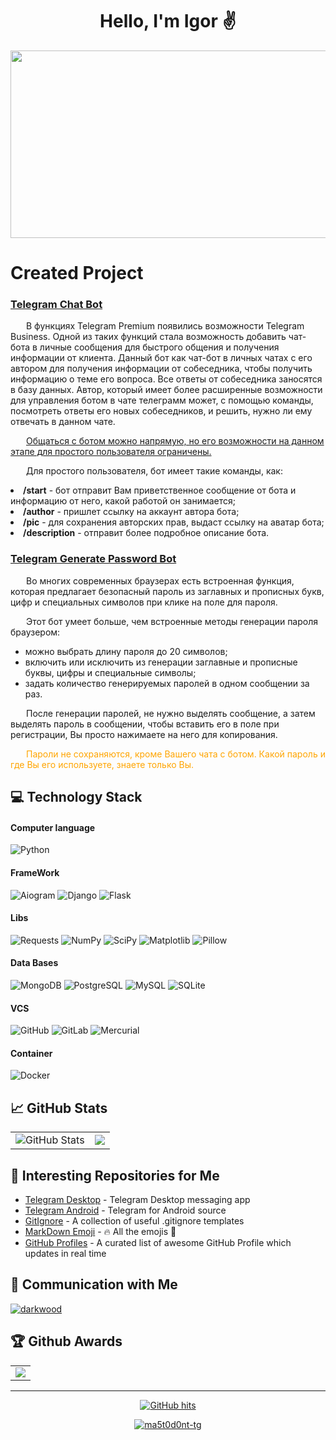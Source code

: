 <!-- START T E X T -->

<h1 align="center">
  Hello, I'm Igor ✌️
</h1>

<!-- END T E X T -->


<!-- START G I F -->

<div align="center">
  <img src="https://media.giphy.com/media/dWesBcTLavkZuG35MI/giphy.gif" width="600" height="300"/>
</div>

<!-- END G I F -->


<!-- START [S E C T I O N] Created Project -->

# Created Project

### [Telegram Chat Bot](https://github.com/ma5t0d0nt-tg/Telegram-Chat-Bot/blob/master/README.md) 
<p style="text-indent: 25px;">В функциях Telegram Premium появились возможности Telegram Business. Одной из таких функций стала возможность добавить 
чат-бота в личные сообщения для быстрого общения и получения информации от клиента. 
Данный бот как чат-бот в личных чатах с его автором для получения информации от собеседника, чтобы 
получить информацию о теме его вопроса. Все ответы от собеседника заносятся в базу данных. Автор, который имеет более 
расширенные возможности для управления ботом в чате телеграмм может, с помощью команды, посмотреть ответы его новых
собеседников, и решить, нужно ли ему отвечать в данном чате.</p>

<p style="text-indent: 25px;"><ins>Общаться с ботом можно напрямую, но его возможности на данном этапе для простого 
пользователя ограничены.
</ins></p>
<p style="text-indent: 25px;">Для простого пользователя, бот имеет такие команды, как:</p>
<div>
<li><b>/start</b> - бот отправит Вам приветственное сообщение от бота и информацию от него, какой работой он занимается;</li>
</div>
<div>
<li><b>/author</b> - пришлет ссылку на аккаунт автора бота;</li>
</div>
<div>
<li><b>/pic</b> - для сохранения авторских прав, выдаст ссылку на аватар бота;</li>
</div>
<div>
<li><b>/description</b> - отправит более подробное описание бота.</li>
</div>


### [Telegram Generate Password Bot](https://github.com/ma5t0d0nt-tg/TelegramGenerate_Password_Bot/blob/master/README.md) 
<p style="text-indent: 25px;">Во многих современных браузерах есть встроенная функция, которая предлагает безопасный пароль из заглавных и прописных 
букв, цифр и специальных символов при клике на поле для пароля.</p>

<p style="text-indent: 25px;">Этот бот умеет больше, чем встроенные методы генерации пароля браузером:</p>

* можно выбрать длину пароля до 20 символов; 
* включить или исключить из генерации заглавные и прописные буквы, цифры и специальные символы; 
* задать количество генерируемых паролей в одном сообщении за раз. 

<p style="text-indent: 25px;">После генерации паролей, не нужно выделять сообщение, а затем выделять пароль в сообщении, чтобы вставить его в поле 
при регистрации, Вы просто нажимаете на него для копирования.</p>
  
<p style="text-indent: 25px;"><span style="color:orange">Пароли не сохраняются, кроме Вашего чата с ботом. Какой пароль и где Вы его используете, 
знаете только Вы.</span></p>

<!-- END [S E C T I O N] Created Project -->


<!-- START [S E C T I O N] Technology stack -->

## :computer: Technology Stack

#### Computer language
![Python](https://img.shields.io/badge/-Python-black?style=flat-square&logo=Python)
#### FrameWork
![Aiogram](https://img.shields.io/badge/-Aiogram-black?style=flat-square&logo=Aiogram)
![Django](https://img.shields.io/badge/-Django-black?style=flat-square&logo=django)
![Flask](https://img.shields.io/badge/-Flask-black?style=flat-square&logo=flask)
#### Libs
![Requests](https://img.shields.io/badge/-Requests-black?style=flat-square&logo=requests)
![NumPy](https://img.shields.io/badge/-NumPy-black?style=flat-square&logo=numpy)
![SciPy](https://img.shields.io/badge/-SciPy-black?style=flat-square&logo=scipy)
![Matplotlib](https://img.shields.io/badge/-Matplotlib-black?style=flat-square&logo=matplotlib)
![Pillow](https://img.shields.io/badge/-Pillow-black?style=flat-square&logo=pillow)
#### Data Bases
![MongoDB](https://img.shields.io/badge/-MongoDB-black?style=flat-square&logo=mongodb)
![PostgreSQL](https://img.shields.io/badge/-PostgreSQL-black?style=flat-square&logo=postgresql)
![MySQL](https://img.shields.io/badge/-MySQL-black?style=flat-square&logo=mysql)
![SQLite](https://img.shields.io/badge/-SQLite-black?style=flat-square&logo=sqlite)
#### VCS
![GitHub](https://img.shields.io/badge/-GitHub-black?style=flat-square&logo=github)
![GitLab](https://img.shields.io/badge/-GitLab-black?style=flat-square&logo=gitlab)
![Mercurial](https://img.shields.io/badge/-Mercurial(Hg)-black?style=flat-square&logo=mercurial)
#### Container
![Docker](https://img.shields.io/badge/-Docker-black?style=flat-square&logo=docker)

<!-- END [S E C T I O N] Technology stack -->


<!-- START [S E C T I O N] GitHub Stats -->

## :chart_with_upwards_trend: GitHub Stats

<div align="center">
  <table>
    <tr>
      <td>
        <img src="https://github-readme-stats.vercel.app/api?username=ma5t0d0nt-tg&show_icons=true&count_private=true&theme=one_dark_pro" alt="GitHub Stats"/>
      </td>
      <td>
        <img src = "https://github-readme-stats.vercel.app/api/top-langs/?username=ma5t0d0nt-tg&layout=compact&theme=one_dark_pro">
      </td>
    </tr>

[//]: # (    <tr>)
[//]: # (      <td colspan="2" align="center">)
[//]: # (        <img src="https://github-readme-stats.vercel.app/api/pin/?username=ma5t0d0nt-tg&repo=TelegramAssistantBot&cache_seconds=86400&theme=one_dark_pro" width="100%">)
[//]: # (      </td>)
[//]: # (    </tr>)
  </table>
</div>

<!-- END [S E C T I O N] GitHub Stats -->

<!-- START [S E C T I O N] Interesting Repositories for Me -->

## :open_file_folder: Interesting Repositories for Me
* [Telegram Desktop](https://github.com/ma5t0d0nt-tg/TelegramDesktop) - Telegram Desktop messaging app
* [Telegram Android](https://github.com/ma5t0d0nt-tg/Telegram) - Telegram for Android source
* [GitIgnore](https://github.com/ma5t0d0nt-tg/gitignore) - A collection of useful .gitignore templates
* [MarkDown Emoji](https://github.com/ma5t0d0nt-tg/markdown-emojis) - 🔥 All the emojis 🎉
* [GitHub Profiles](https://github.com/ma5t0d0nt-tg/awesome-github-profile-readme) - A curated list of awesome GitHub Profile which updates in real time

<!-- END [S E C T I O N] Interesting Repositories for Me -->

<!-- START [S E C T I O N] Communication with me -->

## :link: Communication with Me

<div>
  <p>
    <a href="https://t.me/m/QidnFEAvNzBi">
      <!-- Telegram -->
      <img src="https://img.icons8.com/?size=100&id=Sz6lu91x9jqC&format=png&color=000000" alt="darkwood"/>
    </a>
  </p>
</div>

<!-- END [S E C T I O N] Communication with me -->


<!-- START [S E C T I O N] GitHub awards -->

## :trophy: Github Awards

<div align="center">
  <table>
    <tr>
      <td>
        <img src="https://github-trophies.vercel.app/?username=ma5t0d0nt-tg&rank=SECRET,SSS,SS,S,AAA,AA&row=1&column=3&theme=gruvbox">
      </td>
    </tr>
  </table>
</div>

<!-- END [S E C T I O N] GitHub awards -->

<hr>

<!-- START [S E C T I O N] count visits and date profile update -->

<p align="center">
    <a href="https://github.com/ma5t0d0nt-tg/ma5t0d0nt-tg" target="_blank"><img alt="GitHub hits" src="https://img.shields.io/github/last-commit/ma5t0d0nt-tg/ma5t0d0nt-tg?label=Profile%20Updated&style=flat-square"></a>
</p>
<p align="center">
    <a href="https://github.com/ma5t0d0nt-tg" target="_blank"><img alt="ma5t0d0nt-tg" src="https://badges.pufler.dev/visits/ma5t0d0nt-tg/ma5t0d0nt-tg?logo=GitHub&label=Profile%20Visit&color=success&logoColor=white&style=flat-square"/></a>
</p>

<!-- END [S E C T I O N] count visits and date profile update -->
